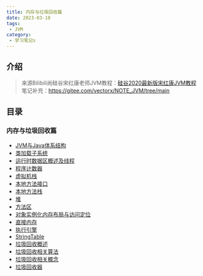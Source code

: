```yaml
---
title: 内存与垃圾回收篇
date: 2023-03-18
tags:
 - JVM
category:
 - 学习笔记s
---
```

## 介绍

> 来源Bilibili尚硅谷宋红康老师JVM教程：[硅谷2020最新版宋红康JVM教程](https://www.bilibili.com/video/BV1PJ411n7xZ)
> 笔记补充：https://gitee.com/vectorx/NOTE_JVM/tree/main

## 目录

### 内存与垃圾回收篇

- [JVM与Java体系结构](1_JVM与Java体系结构/README.md)
- [类加载子系统](2_类加载子系统/README.md)
- [运行时数据区概述及线程](3_运行时数据区概述及线程/README.md)
- [程序计数器](4_程序计数器/README.md)
- [虚拟机栈](5_虚拟机栈/README.md)
- [本地方法接口](6_本地方法接口/README.md)
- [本地方法栈](7_本地方法栈/README.md)
- [堆](8_堆/README.md)
- [方法区](9_方法区/README.md)
- [对象实例化内存布局与访问定位](10_对象实例化内存布局与访问定位/README.md)
- [直接内存](11_直接内存/README.md)
- [执行引擎](12_执行引擎/README.md)
- [StringTable](13_StringTable/README.md)
- [垃圾回收概述](14_垃圾回收概述/README.md)
- [垃圾回收相关算法](15_垃圾回收相关算法/README.md)
- [垃圾回收相关概念](16_垃圾回收相关概念/README.md)
- [垃圾回收器](17_垃圾回收器/README.md)
